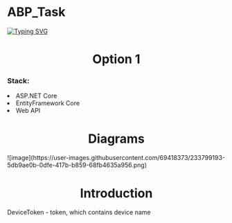 # ABP_Task

[![Typing SVG](https://readme-typing-svg.herokuapp.com?color=%2336BCF7&lines=Created+by+Prysukha+Mykola)](https://git.io/typing-svg)

<h1 align="center">Option 1</h1>
<h3>Stack:</h3>
<li>ASP.NET Core</li>
<li>EntityFramework Core</li>
<li>Web API</li>
<h1 align="center">Diagrams</h1>
![image](https://user-images.githubusercontent.com/69418373/233799193-5db9ae0b-0dfe-417b-b859-68fb4635a956.png)

<h1 align="center">Introduction</h1>
<p>DeviceToken - token, which contains device name</p>

